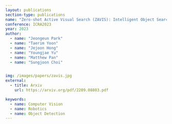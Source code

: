 ```yaml
---
layout: publications
section-type: publications
name: "Zero-shot Active Visual Search (ZAVIS): Intelligent Object Search for Robotic Assistants"
conference: ICRA2023
year: 2023
author:
  - name: "Jeongeun Park"
  - name: "Taerim Yoon"
  - name: "Jejoon Hong"
  - name: "Youngjae Yu"
  - name: "Matthew Pan"
  - name: "Sungjoon Choi"


img: /images/papers/zavis.jpg
external:
  - title: Arxiv
    url: https://arxiv.org/pdf/2209.08803.pdf

keywords:
  - name: Computer Vision
  - name: Robotics
  - name: Object Detection
---
```



